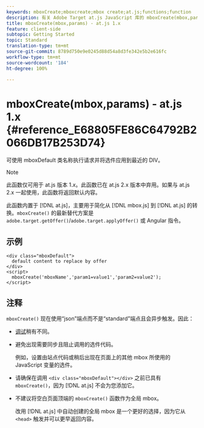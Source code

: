 ```yaml
---
keywords: mboxCreate;mboxcreate;mbox create;at.js;functions;function
description: 有关 Adobe Target at.js JavaScript 库的 mboxCreate(mbox,params) 函数的信息。
title: mboxCreate(mbox,params) - at.js 1.x
feature: client-side
subtopic: Getting Started
topic: Standard
translation-type: tm+mt
source-git-commit: 8789d750e9e0245d88d54a8d3fe342e5b2e616fc
workflow-type: tm+mt
source-wordcount: '184'
ht-degree: 100%

---
```



# mboxCreate(mbox,params) - at.js 1.x {#reference_E68805FE86C64792B2066DB17B253D74}

可使用 mboxDefault 类名称执行请求并将选件应用到最近的 DIV。

>[!NOTE]
>
>此函数仅可用于 at.js 版本 1.*x*。此函数已在 at.js 2.x 版本中弃用。如果与 at.js 2.x 一起使用，此函数将返回默认内容。

此函数内置于 [!DNL at.js]，主要用于简化从 [!DNL mbox.js] 到 [!DNL at.js] 的转换。`mboxCreate()` 的最新替代方案是 `adobe.target.getOffer()`/`adobe.target.applyOffer()` 或 Angular 指令。

## 示例

```
<div class="mboxDefault"> 
  default content to replace by offer 
</div> 
<script> 
  mboxCreate('mboxName','param1=value1','param2=value2'); 
</script>
```

## 注释

`mboxCreate()` 现在使用“json”端点而不是“standard”端点且会异步触发。因此：

* [调试](../../c-implementing-target/c-implementing-target-for-client-side-web/c-target-debugging-atjs/target-debugging-atjs.md#concept_CAE591DA8C404C22917584ECD4F7494F)稍有不同。
* 避免出现需要同步且阻止调用的选件代码。

   例如，设置由站点代码或稍后出现在页面上的其他 mbox 所使用的 JavaScript 变量的选件。

* 请确保在调用 `<div class="mboxDefault"></div>` 之前已具有 `mboxCreate()`，因为 [!DNL at.js] 不会为您添加它。

* 不建议将空白页面顶端的 `mboxCreate()` 函数作为全局 mbox。

   改用 [!DNL at.js] 中自动创建的全局 mbox 是一个更好的选择，因为它从 `<head>` 触发并可以更早返回内容。